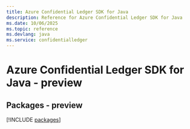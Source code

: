 ```yaml
---
title: Azure Confidential Ledger SDK for Java
description: Reference for Azure Confidential Ledger SDK for Java
ms.date: 10/06/2025
ms.topic: reference
ms.devlang: java
ms.service: confidentialledger
---
```

# Azure Confidential Ledger SDK for Java - preview
## Packages - preview
[!INCLUDE [packages](confidential-ledger-index.md)]